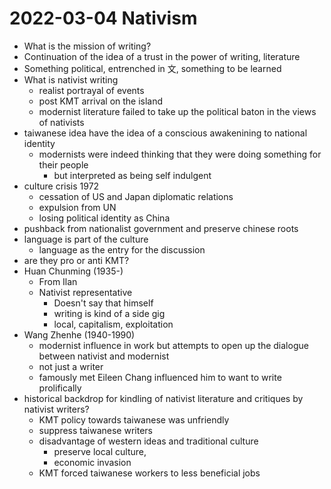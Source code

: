 # 2022-03-04 Nativism

* What is the mission of writing?
* Continuation of the idea of a trust in the power of writing, literature
* Something political, entrenched in 文, something to be learned
* What is nativist writing
  * realist portrayal of events
  * post KMT arrival on the island
  * modernist literature failed to take up the political baton in the views of nativists
* taiwanese idea have the idea of a conscious awakenining to national identity
  * modernists were indeed thinking that they were doing something for their people
    * but interpreted as being self indulgent
* culture crisis 1972
  * cessation of US and Japan diplomatic relations
  * expulsion from UN
  * losing political identity as China
* pushback from nationalist government and preserve chinese roots
* language is part of the culture 
  * language as the entry for the discussion
* are they pro or anti KMT?
* Huan Chunming (1935-)
  * From Ilan
  * Nativist representative
    * Doesn't say that himself
    * writing is kind of a side gig
    * local, capitalism, exploitation
* Wang Zhenhe (1940-1990)
  * modernist influence in work but attempts to open up the dialogue between nativist and modernist
  * not just a writer
  * famously met Eileen Chang influenced him to want to write prolifically
* historical backdrop for kindling of nativist literature and critiques by nativist writers?
  * KMT policy towards taiwanese was unfriendly
  * suppress taiwanese writers
  * disadvantage of western ideas and traditional culture
    * preserve local culture,
    * economic invasion
  * KMT forced taiwanese workers to less beneficial jobs